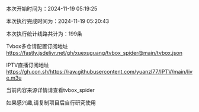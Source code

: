 
本次开始时间为：2024-11-19 05:19:25

本次执行完成时间为：2024-11-19 05:20:43

本次执行统计线路共计为：199条

Tvbox多仓请配置订阅地址 https://fastly.jsdelivr.net/gh/xuexuguang/tvbox_spider@main/tvbox.json

IPTV直播订阅地址 https://gh.con.sh/https://raw.githubusercontent.com/yuanzl77/IPTV/main/live.m3u

当前内容来源详情请查看tvbox_spider

如果感兴趣,请复制项目后自行研究使用
